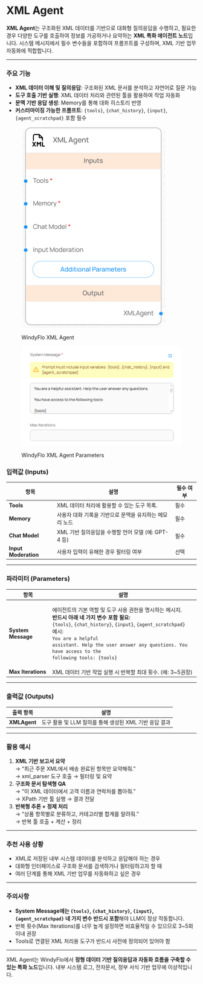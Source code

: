 # XML Agent

**XML Agent**는 구조화된 XML 데이터를 기반으로 대화형 질의응답을 수행하고, 필요한 경우 다양한 도구를 호출하여 정보를 가공하거나 요약하는 **XML 특화 에이전트 노드**입니다. 시스템 메시지에서 필수 변수들을 포함하여 프롬프트를 구성하며, XML 기반 업무 자동화에 적합합니다.

***

### 주요 기능

* **XML 데이터 이해 및 질의응답**: 구조화된 XML 문서를 분석하고 자연어로 질문 가능
* **도구 호출 기반 실행**: XML 데이터 처리와 관련된 툴을 활용하여 작업 자동화
* **문맥 기반 응답 생성**: Memory를 통해 대화 히스토리 반영
* **커스터마이징 가능한 프롬프트**: `{tools}`, `{chat_history}`, `{input}`, `{agent_scratchpad}` 포함 필수

<figure><img src="../../../.gitbook/assets/스크린샷 2025-05-08 165355.png" alt=""><figcaption><p>WindyFlo XML Agent</p></figcaption></figure>

<figure><img src="../../../.gitbook/assets/스크린샷 2025-05-08 165401.png" alt=""><figcaption><p>WindyFlo XML Agent Parameters</p></figcaption></figure>

### 입력값 (Inputs)

| 항목                   | 설명                                  | 필수 여부 |
| -------------------- | ----------------------------------- | ----- |
| **Tools**            | XML 데이터 처리에 활용할 수 있는 도구 목록.         | 필수    |
| **Memory**           | 사용자 대화 기록을 기반으로 문맥을 유지하는 메모리 노드     | 필수    |
| **Chat Model**       | XML 기반 질의응답을 수행할 언어 모델 (예: GPT-4 등) | 필수    |
| **Input Moderation** | 사용자 입력이 유해한 경우 필터링 여부               | 선택    |

***

### 파라미터 (Parameters)

| 항목                 | 설명                                                                                                                                                                                                                                                                                                                                     |
| ------------------ | -------------------------------------------------------------------------------------------------------------------------------------------------------------------------------------------------------------------------------------------------------------------------------------------------------------------------------------- |
| **System Message** | <p>에이전트의 기본 역할 및 도구 사용 권한을 명시하는 메시지.<br><strong>반드시 아래 네 가지 변수 포함 필요:</strong><br><code>{tools}</code>, <code>{chat_history}</code>, <code>{input}</code>, <code>{agent_scratchpad}</code><br>예시:<br><code>You are a helpful assistant. Help the user answer any questions. You have access to the following tools: {tools}</code></p> |
| **Max Iterations** | XML 데이터 기반 작업 실행 시 반복할 최대 횟수. (예: 3\~5권장)                                                                                                                                                                                                                                                                                              |

***

### 출력값 (Outputs)

| 출력 항목        | 설명                                  |
| ------------ | ----------------------------------- |
| **XMLAgent** | 도구 활용 및 LLM 질의를 통해 생성된 XML 기반 응답 결과 |

***

### 활용 예시

1. **XML 기반 보고서 요약**\
   → “최근 주문 XML에서 배송 완료된 항목만 요약해줘.”\
   → xml\_parser 도구 호출 → 필터링 및 요약
2. **구조화 문서 탐색형 QA**\
   → “이 XML 데이터에서 고객 이름과 연락처를 뽑아줘.”\
   → XPath 기반 툴 실행 → 결과 전달
3. **반복형 추론 + 정제 처리**\
   → “상품 항목별로 분류하고, 카테고리별 합계를 알려줘.”\
   → 반복 툴 호출 + 계산 + 정리

***

### 추천 사용 상황

* XML로 저장된 내부 시스템 데이터를 분석하고 응답해야 하는 경우
* 대화형 인터페이스로 구조화 문서를 검색하거나 필터링하고자 할 때
* 여러 단계를 통해 XML 기반 업무를 자동화하고 싶은 경우

***

### 주의사항

* **System Message에는 `{tools}`, `{chat_history}`, `{input}`, `{agent_scratchpad}` 네 가지 변수 반드시 포함**해야 LLM이 정상 작동합니다.
* 반복 횟수(Max Iterations)를 너무 높게 설정하면 비효율적일 수 있으므로 3\~5회 이내 권장
* Tools로 연결된 XML 처리용 도구가 반드시 사전에 정의되어 있어야 함

***

XML Agent는 WindyFlo에서 **정형 데이터 기반 질의응답과 자동화 흐름을 구축할 수 있는 특화 노드**입니다. 내부 시스템 로그, 전자문서, 정부 서식 기반 업무에 이상적입니다.
